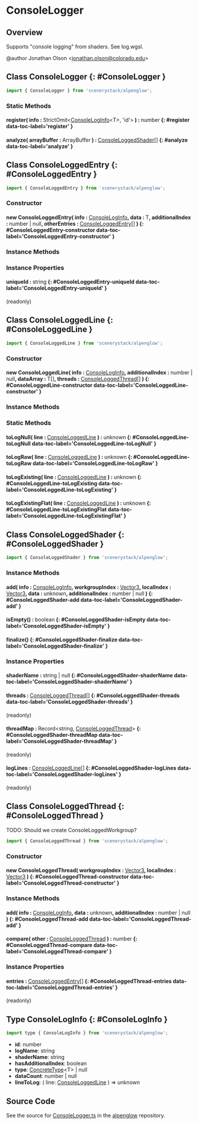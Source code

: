 # ConsoleLogger

## Overview

Supports "console logging" from shaders. See log.wgsl.

@author Jonathan Olson &lt;jonathan.olson@colorado.edu&gt;

## Class ConsoleLogger {: #ConsoleLogger }


```js
import { ConsoleLogger } from 'scenerystack/alpenglow';
```
### Static Methods

#### register( info : <span style="font-weight: 400;">StrictOmit&lt;[ConsoleLogInfo](../alpenglow/ConsoleLogger.md#ConsoleLogInfo)&lt;T&gt;, 'id'&gt;</span> ) : <span style="font-weight: 400;"><span style="color: hsla(calc(var(--md-hue) + 180deg),80%,40%,1);">number</span></span> {: #register data-toc-label='register' }

#### analyze( arrayBuffer : <span style="font-weight: 400;">ArrayBuffer</span> ) : <span style="font-weight: 400;">[ConsoleLoggedShader](../alpenglow/ConsoleLogger.md#ConsoleLoggedShader)[]</span> {: #analyze data-toc-label='analyze' }



## Class ConsoleLoggedEntry {: #ConsoleLoggedEntry }


```js
import { ConsoleLoggedEntry } from 'scenerystack/alpenglow';
```
### Constructor

#### new ConsoleLoggedEntry( info : <span style="font-weight: 400;">[ConsoleLogInfo](../alpenglow/ConsoleLogger.md#ConsoleLogInfo)</span>, data : <span style="font-weight: 400;">T</span>, additionalIndex : <span style="font-weight: 400;"><span style="color: hsla(calc(var(--md-hue) + 180deg),80%,40%,1);">number</span> | <span style="color: hsla(calc(var(--md-hue) + 180deg),80%,40%,1);">null</span></span>, otherEntries : <span style="font-weight: 400;">[ConsoleLoggedEntry](../alpenglow/ConsoleLogger.md#ConsoleLoggedEntry)[]</span> ) {: #ConsoleLoggedEntry-constructor data-toc-label='ConsoleLoggedEntry-constructor' }

### Instance Methods



### Instance Properties

#### uniqueId : <span style="font-weight: 400;"><span style="color: hsla(calc(var(--md-hue) + 180deg),80%,40%,1);">string</span></span> {: #ConsoleLoggedEntry-uniqueId data-toc-label='ConsoleLoggedEntry-uniqueId' }

(readonly)



## Class ConsoleLoggedLine {: #ConsoleLoggedLine }


```js
import { ConsoleLoggedLine } from 'scenerystack/alpenglow';
```
### Constructor

#### new ConsoleLoggedLine( info : <span style="font-weight: 400;">[ConsoleLogInfo](../alpenglow/ConsoleLogger.md#ConsoleLogInfo)</span>, additionalIndex : <span style="font-weight: 400;"><span style="color: hsla(calc(var(--md-hue) + 180deg),80%,40%,1);">number</span> | <span style="color: hsla(calc(var(--md-hue) + 180deg),80%,40%,1);">null</span></span>, dataArray : <span style="font-weight: 400;">T[]</span>, threads : <span style="font-weight: 400;">[ConsoleLoggedThread](../alpenglow/ConsoleLogger.md#ConsoleLoggedThread)[]</span> ) {: #ConsoleLoggedLine-constructor data-toc-label='ConsoleLoggedLine-constructor' }

### Instance Methods



### Static Methods

#### toLogNull( line : <span style="font-weight: 400;">[ConsoleLoggedLine](../alpenglow/ConsoleLogger.md#ConsoleLoggedLine)</span> ) : <span style="font-weight: 400;"><span style="color: hsla(calc(var(--md-hue) + 180deg),80%,40%,1);">unknown</span></span> {: #ConsoleLoggedLine-toLogNull data-toc-label='ConsoleLoggedLine-toLogNull' }

#### toLogRaw( line : <span style="font-weight: 400;">[ConsoleLoggedLine](../alpenglow/ConsoleLogger.md#ConsoleLoggedLine)</span> ) : <span style="font-weight: 400;"><span style="color: hsla(calc(var(--md-hue) + 180deg),80%,40%,1);">unknown</span></span> {: #ConsoleLoggedLine-toLogRaw data-toc-label='ConsoleLoggedLine-toLogRaw' }

#### toLogExisting( line : <span style="font-weight: 400;">[ConsoleLoggedLine](../alpenglow/ConsoleLogger.md#ConsoleLoggedLine)</span> ) : <span style="font-weight: 400;"><span style="color: hsla(calc(var(--md-hue) + 180deg),80%,40%,1);">unknown</span></span> {: #ConsoleLoggedLine-toLogExisting data-toc-label='ConsoleLoggedLine-toLogExisting' }

#### toLogExistingFlat( line : <span style="font-weight: 400;">[ConsoleLoggedLine](../alpenglow/ConsoleLogger.md#ConsoleLoggedLine)</span> ) : <span style="font-weight: 400;"><span style="color: hsla(calc(var(--md-hue) + 180deg),80%,40%,1);">unknown</span></span> {: #ConsoleLoggedLine-toLogExistingFlat data-toc-label='ConsoleLoggedLine-toLogExistingFlat' }



## Class ConsoleLoggedShader {: #ConsoleLoggedShader }


```js
import { ConsoleLoggedShader } from 'scenerystack/alpenglow';
```
### Instance Methods

#### add( info : <span style="font-weight: 400;">[ConsoleLogInfo](../alpenglow/ConsoleLogger.md#ConsoleLogInfo)</span>, workgroupIndex : <span style="font-weight: 400;">[Vector3](../dot/Vector3.md)</span>, localIndex : <span style="font-weight: 400;">[Vector3](../dot/Vector3.md)</span>, data : <span style="font-weight: 400;"><span style="color: hsla(calc(var(--md-hue) + 180deg),80%,40%,1);">unknown</span></span>, additionalIndex : <span style="font-weight: 400;"><span style="color: hsla(calc(var(--md-hue) + 180deg),80%,40%,1);">number</span> | <span style="color: hsla(calc(var(--md-hue) + 180deg),80%,40%,1);">null</span></span> ) {: #ConsoleLoggedShader-add data-toc-label='ConsoleLoggedShader-add' }

#### isEmpty() : <span style="font-weight: 400;"><span style="color: hsla(calc(var(--md-hue) + 180deg),80%,40%,1);">boolean</span></span> {: #ConsoleLoggedShader-isEmpty data-toc-label='ConsoleLoggedShader-isEmpty' }

#### finalize() {: #ConsoleLoggedShader-finalize data-toc-label='ConsoleLoggedShader-finalize' }

### Instance Properties

#### shaderName : <span style="font-weight: 400;"><span style="color: hsla(calc(var(--md-hue) + 180deg),80%,40%,1);">string</span> | <span style="color: hsla(calc(var(--md-hue) + 180deg),80%,40%,1);">null</span></span> {: #ConsoleLoggedShader-shaderName data-toc-label='ConsoleLoggedShader-shaderName' }

#### threads : <span style="font-weight: 400;">[ConsoleLoggedThread](../alpenglow/ConsoleLogger.md#ConsoleLoggedThread)[]</span> {: #ConsoleLoggedShader-threads data-toc-label='ConsoleLoggedShader-threads' }

(readonly)

#### threadMap : <span style="font-weight: 400;">Record&lt;<span style="color: hsla(calc(var(--md-hue) + 180deg),80%,40%,1);">string</span>, [ConsoleLoggedThread](../alpenglow/ConsoleLogger.md#ConsoleLoggedThread)&gt;</span> {: #ConsoleLoggedShader-threadMap data-toc-label='ConsoleLoggedShader-threadMap' }

(readonly)

#### logLines : <span style="font-weight: 400;">[ConsoleLoggedLine](../alpenglow/ConsoleLogger.md#ConsoleLoggedLine)[]</span> {: #ConsoleLoggedShader-logLines data-toc-label='ConsoleLoggedShader-logLines' }

(readonly)



## Class ConsoleLoggedThread {: #ConsoleLoggedThread }


TODO: Should we create ConsoleLoggedWorkgroup?

```js
import { ConsoleLoggedThread } from 'scenerystack/alpenglow';
```
### Constructor

#### new ConsoleLoggedThread( workgroupIndex : <span style="font-weight: 400;">[Vector3](../dot/Vector3.md)</span>, localIndex : <span style="font-weight: 400;">[Vector3](../dot/Vector3.md)</span> ) {: #ConsoleLoggedThread-constructor data-toc-label='ConsoleLoggedThread-constructor' }

### Instance Methods

#### add( info : <span style="font-weight: 400;">[ConsoleLogInfo](../alpenglow/ConsoleLogger.md#ConsoleLogInfo)</span>, data : <span style="font-weight: 400;"><span style="color: hsla(calc(var(--md-hue) + 180deg),80%,40%,1);">unknown</span></span>, additionalIndex : <span style="font-weight: 400;"><span style="color: hsla(calc(var(--md-hue) + 180deg),80%,40%,1);">number</span> | <span style="color: hsla(calc(var(--md-hue) + 180deg),80%,40%,1);">null</span></span> ) {: #ConsoleLoggedThread-add data-toc-label='ConsoleLoggedThread-add' }

#### compare( other : <span style="font-weight: 400;">[ConsoleLoggedThread](../alpenglow/ConsoleLogger.md#ConsoleLoggedThread)</span> ) : <span style="font-weight: 400;"><span style="color: hsla(calc(var(--md-hue) + 180deg),80%,40%,1);">number</span></span> {: #ConsoleLoggedThread-compare data-toc-label='ConsoleLoggedThread-compare' }

### Instance Properties

#### entries : <span style="font-weight: 400;">[ConsoleLoggedEntry](../alpenglow/ConsoleLogger.md#ConsoleLoggedEntry)[]</span> {: #ConsoleLoggedThread-entries data-toc-label='ConsoleLoggedThread-entries' }

(readonly)



## Type ConsoleLogInfo {: #ConsoleLogInfo }


```js
import type { ConsoleLogInfo } from 'scenerystack/alpenglow';
```


- **id**: <span style="color: hsla(calc(var(--md-hue) + 180deg),80%,40%,1);">number</span>
- **logName**: <span style="color: hsla(calc(var(--md-hue) + 180deg),80%,40%,1);">string</span>
- **shaderName**: <span style="color: hsla(calc(var(--md-hue) + 180deg),80%,40%,1);">string</span>
- **hasAdditionalIndex**: <span style="color: hsla(calc(var(--md-hue) + 180deg),80%,40%,1);">boolean</span>
- **type**: [ConcreteType](../alpenglow/ConcreteType.md)&lt;T&gt; | <span style="color: hsla(calc(var(--md-hue) + 180deg),80%,40%,1);">null</span>
- **dataCount**: <span style="color: hsla(calc(var(--md-hue) + 180deg),80%,40%,1);">number</span> | <span style="color: hsla(calc(var(--md-hue) + 180deg),80%,40%,1);">null</span>
- **lineToLog**: ( line: [ConsoleLoggedLine](../alpenglow/ConsoleLogger.md#ConsoleLoggedLine) ) =&gt; <span style="color: hsla(calc(var(--md-hue) + 180deg),80%,40%,1);">unknown</span>




## Source Code

See the source for [ConsoleLogger.ts](https://github.com/phetsims/alpenglow/blob/main/js/webgpu/compute/ConsoleLogger.ts) in the [alpenglow](https://github.com/phetsims/alpenglow) repository.
